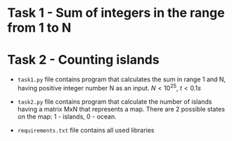 # Task 1 - Sum of integers in the range from 1 to N
# Task 2 - Counting islands

* ```task1.py``` file contains program that calculates the sum in range 1 and N, having positive integer number N as an input. ${N < 10^{25}}$, ${t < 0.1s}$

* ```task2.py``` file contains program that calculate the number of islands having a matrix MxN that represents a map. There are 2 possible states on the map: 1 - islands, 0 - ocean.  

* ```requirements.txt``` file contains all used libraries
